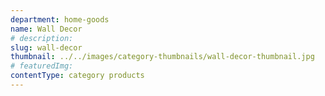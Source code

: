 ```yaml
---
department: home-goods
name: Wall Decor
# description:
slug: wall-decor
thumbnail: ../../images/category-thumbnails/wall-decor-thumbnail.jpg
# featuredImg:
contentType: category products
---
```

